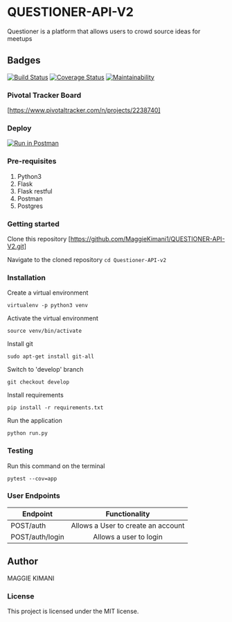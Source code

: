 # QUESTIONER-API-V2

Questioner is a platform that allows users to crowd source ideas for meetups

## Badges

[![Build Status](https://travis-ci.com/MaggieKimani1/QUESTIONER-API-V2.svg?branch=develop)](https://travis-ci.com/MaggieKimani1/QUESTIONER-API-V2)
[![Coverage Status](https://coveralls.io/repos/github/MaggieKimani1/QUESTIONER-API-V2/badge.svg?branch=develop)](https://coveralls.io/github/MaggieKimani1/QUESTIONER-API-V2?branch=develop)
[![Maintainability](https://api.codeclimate.com/v1/badges/aaeed3bf4e4500252ec6/maintainability)](https://codeclimate.com/github/MaggieKimani1/QUESTIONER-API-V2/maintainability)

### Pivotal Tracker Board

[https://www.pivotaltracker.com/n/projects/2238740]

### Deploy

[![Run in Postman](https://run.pstmn.io/button.svg)](https://app.getpostman.com/run-collection/2db8f93a867d0db9b225)

### Pre-requisites

1. Python3
2. Flask
3. Flask restful
4. Postman
5. Postgres

### Getting started

Clone this repository
[https://github.com/MaggieKimani1/QUESTIONER-API-V2.git]

Navigate to the cloned repository
`cd Questioner-API-v2`

### Installation

Create a virtual environment

`virtualenv -p python3 venv`

Activate the virtual environment

`source venv/bin/activate`

Install git

`sudo apt-get install git-all`

Switch to 'develop' branch

`git checkout develop`

Install requirements

`pip install -r requirements.txt`

Run the application

`python run.py`

### Testing

Run this command on the terminal

`pytest --cov=app`

### User Endpoints

| Endpoint        |           Functionality            |
| --------------- | :--------------------------------: |
| POST/auth       | Allows a User to create an account |
| POST/auth/login |       Allows a user to login       |

## Author

MAGGIE KIMANI

### License

This project is licensed under the MIT license.
